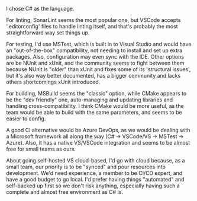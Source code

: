 I chose C# as the language.

For linting, SonarLint seems the most popular one, but VSCode accepts '.editorconfig' files to handle linting itself, and that's probably the most straightforward way set things up.

For testing, I'd use MSTest, which is built in to Visual Studio and would have an "out-of-the-box" compatibility, not needing to install and set up extra packages. Also, configuration may even sync with the IDE. Other options are be NUnit and xUnit, and the community seems to fight between them because NUnit is "older" than xUnit and fixes some of its 'structural issues', but it's also way better documented, has a bigger community and lacks others shortcomings xUnit introduced.

For building, MSBuild seems the "classic" option, while CMake appears to be the "dev friendly" one, auto-managing and updating libraries and handling cross-compatibility. I think CMake would be more useful, as the team would be able to build with the same parameters, and seems to be easier to config.

A good CI alternative would be Azure DevOps, as we would be dealing with a Microsoft framework all along the way (C# -> VSCode/VS -> MSTest -> Azure). Also, it has a native VS/VSCode integration and seems to be almost free for small teams as ours.

About going self-hosted VS cloud-based, I'd go with cloud because, as a small team, our priority is to be "synced" and pour resources into development. We'd need experience, a member to be CI/CD expert, and have a good budget to go local. I'd prefer having things "automated" and self-backed up first so we don't risk anything, especially having such a complete and almost free environment as C# is.
